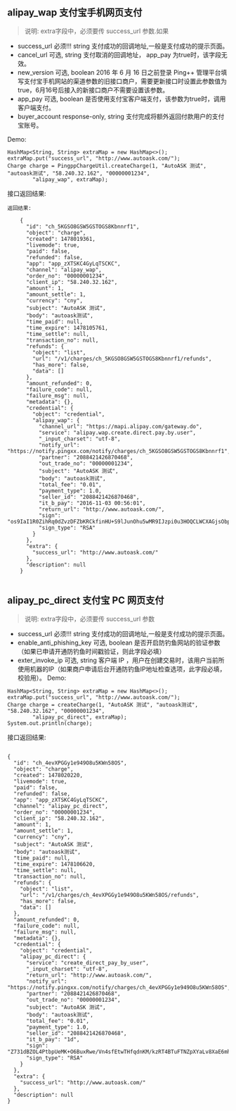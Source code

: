 ## alipay_wap 支付宝手机网页支付

> 说明: extra字段中，必须要传 success_url 参数.如果

 * success_url
    必须!!! string
    支付成功的回调地址,一般是支付成功的提示页面。
 * cancel_url
    可选, string
    支付取消的回调地址， app_pay 为true时，该字段无效。
 * new_version
    可选, boolean
    2016 年 6 月 16 日之前登录 Ping++ 管理平台填写支付宝手机网站的渠道参数的旧接口商户，需要更新接口时设置此参数值为true，6月16号后接入的新接口商户不需要设置该参数。
 * app_pay
    可选, boolean
    是否使用支付宝客户端支付，该参数为true时，调用客户端支付。
 * buyer_account
    response-only, string
    支付完成将额外返回付款用户的支付宝账号。
    
Demo:

```
HashMap<String, String> extraMap = new HashMap<>();
extraMap.put("success_url", "http://www.autoask.com/");
Charge charge = PingppChargeUtil.createCharge(1, "AutoASK 测试", "autoask测试", "58.240.32.162", "00000001234",
        "alipay_wap", extraMap);
```

接口返回结果:

```
返回结果:

	{
	  "id": "ch_5KGSO8GSW5GSTOGS8Kbnnrf1",
	  "object": "charge",
	  "created": 1478019361,
	  "livemode": true,
	  "paid": false,
	  "refunded": false,
	  "app": "app_zXTSKC4GyLqTSCKC",
	  "channel": "alipay_wap",
	  "order_no": "00000001234",
	  "client_ip": "58.240.32.162",
	  "amount": 1,
	  "amount_settle": 1,
	  "currency": "cny",
	  "subject": "AutoASK 测试",
	  "body": "autoask测试",
	  "time_paid": null,
	  "time_expire": 1478105761,
	  "time_settle": null,
	  "transaction_no": null,
	  "refunds": {
		"object": "list",
		"url": "/v1/charges/ch_5KGSO8GSW5GSTOGS8Kbnnrf1/refunds",
		"has_more": false,
		"data": []
	  },
	  "amount_refunded": 0,
	  "failure_code": null,
	  "failure_msg": null,
	  "metadata": {},
	  "credential": {
		"object": "credential",
		"alipay_wap": {
		  "channel_url": "https://mapi.alipay.com/gateway.do",
		  "service": "alipay.wap.create.direct.pay.by.user",
		  "_input_charset": "utf-8",
		  "notify_url": "https://notify.pingxx.com/notify/charges/ch_5KGSO8GSW5GSTOGS8Kbnnrf1",
		  "partner": "2088421426870468",
		  "out_trade_no": "00000001234",
		  "subject": "AutoASK 测试",
		  "body": "autoask测试",
		  "total_fee": "0.01",
		  "payment_type": 1.0,
		  "seller_id": "2088421426870468",
		  "it_b_pay": "2016-11-03 00:56:01",
		  "return_url": "http://www.autoask.com/",
		  "sign": "os9IaI1R0ZihRq0dZvzDFZbKRCkfinHU+S9lJunOhu5wMR9IJzpi0u3HOQCLWCXAGjsObpsrD1CHK3TSAc4DtdYisMOL4n10EVyxzWMuRRYe/qxZHLy+gP5hnWBntNb0SJDYClsmbHymQglCIJaIpGFbK7I8onKTiH98dSaeBUw=",
		  "sign_type": "RSA"
		}
	  },
	  "extra": {
		"success_url": "http://www.autoask.com/"
	  },
	  "description": null
	}


```

## alipay_pc_direct	支付宝 PC 网页支付

> 说明: extra字段中，必须要传 success_url 参数

  * success_url
    必须!!! string
    支付成功的回调地址,一般是支付成功的提示页面。
  * enable_anti_phishing_key
    可选, boolean
    是否开启防钓鱼网站的验证参数（如果已申请开通防钓鱼时间戳验证，则此字段必填）
  * exter_invoke_ip
    可选, string
    客户端 IP ，用户在创建交易时，该用户当前所使用机器的IP（如果商户申请后台开通防钓鱼IP地址检查选项，此字段必填，校验用）。
Demo:

```
HashMap<String, String> extraMap = new HashMap<>();
extraMap.put("success_url", "http://www.autoask.com/");
Charge charge = createCharge(1, "AutoASK 测试", "autoask测试", "58.240.32.162", "00000001234",
        "alipay_pc_direct", extraMap);
System.out.println(charge);
```

接口返回结果:

```

{
  "id": "ch_4evXPGGy1e949O8u5KWn58OS",
  "object": "charge",
  "created": 1478020220,
  "livemode": true,
  "paid": false,
  "refunded": false,
  "app": "app_zXTSKC4GyLqTSCKC",
  "channel": "alipay_pc_direct",
  "order_no": "00000001234",
  "client_ip": "58.240.32.162",
  "amount": 1,
  "amount_settle": 1,
  "currency": "cny",
  "subject": "AutoASK 测试",
  "body": "autoask测试",
  "time_paid": null,
  "time_expire": 1478106620,
  "time_settle": null,
  "transaction_no": null,
  "refunds": {
    "object": "list",
    "url": "/v1/charges/ch_4evXPGGy1e949O8u5KWn58OS/refunds",
    "has_more": false,
    "data": []
  },
  "amount_refunded": 0,
  "failure_code": null,
  "failure_msg": null,
  "metadata": {},
  "credential": {
    "object": "credential",
    "alipay_pc_direct": {
      "service": "create_direct_pay_by_user",
      "_input_charset": "utf-8",
      "return_url": "http://www.autoask.com/",
      "notify_url": "https://notify.pingxx.com/notify/charges/ch_4evXPGGy1e949O8u5KWn58OS",
      "partner": "2088421426870468",
      "out_trade_no": "00000001234",
      "subject": "AutoASK 测试",
      "body": "autoask测试",
      "total_fee": "0.01",
      "payment_type": 1.0,
      "seller_id": "2088421426870468",
      "it_b_pay": "1d",
      "sign": "Z731dBZOL4PtbpUeMK+O6BuxRwe/Vn4sfEtwTHfqdnKM/kzRT4BTuFTNZpXYaLv8XaE6mh3FaCuVLRVXK0uG/lWnhugjss3YAVMUjEhThjg2iG0uMYY+tgznGSVWpzyqM7R943ShEfQEpJA7x7qkf/hOcY3q6AD9dPIA50IHkto=",
      "sign_type": "RSA"
    }
  },
  "extra": {
    "success_url": "http://www.autoask.com/"
  },
  "description": null
}
```